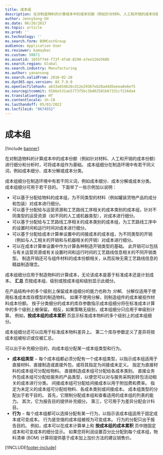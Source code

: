 ```yaml
---
title: 成本组
description: 在对制造物料的计算成本中的成本份额（例如针对材料、人工和开销的成本份额）进行细分和分析时，可将成本组作为基础。 成本组细分在制造环境中有若干同义词，例如成本细分、成本分解或成本分类。
author: JennySong-SH
ms.date: 06/20/2017
ms.topic: article
ms.prod: ''
ms.technology: ''
ms.search.form: BOMCostGroup
audience: Application User
ms.reviewer: kamaybac
ms.custom: 50871
ms.assetid: 1855f744-f73f-4fa8-8290-a7ee126d368b
ms.search.region: Global
ms.search.industry: Manufacturing
ms.author: yanansong
ms.search.validFrom: 2016-02-28
ms.dyn365.ops.version: AX 7.0.0
ms.openlocfilehash: a633a654b28cd12e29367eb28ad4d5eeea0e6ef5
ms.sourcegitcommit: 9166e531ae5773f5bc3bd02501b67331cf216da4
ms.translationtype: HT
ms.contentlocale: zh-CN
ms.lasthandoff: 05/03/2022
ms.locfileid: "8674552"
---
```

# <a name="cost-groups"></a>成本组

[!include [banner](../includes/banner.md)]

在对制造物料的计算成本中的成本份额（例如针对材料、人工和开销的成本份额）进行细分和分析时，可将成本组作为基础。 成本组细分在制造环境中有若干同义词，例如成本细分、成本分解或成本分类。 

成本组细分在制造环境中有若干同义词，例如成本细分、成本分解或成本分类。 成本组细分可用于若干目的。 下面举了一些示例加以说明：

-   可以基于分配给物料的成本组，为不同类型的材料（例如罐装货物产品的成分和包装）对成本进行细分。
-   可以基于分配给与运营资源和工艺路线工序相关的成本类别的成本组，针对不同类型的运营资源（如不同的人工或机器类型），对成本进行细分。
-   可以基于分配给与工艺路线工序相关的成本类别的成本组，为工艺路线工序中的设置时间和运行时间对成本进行细分。
-   可以基于分配给成本计算单设置中的间接成本的成本组，为不同类型的开销（例如与人工相关的开销和与机器相关的开销）对成本进行细分。
-   可以在成本计算单设置中作为计算各种制造开销类型的基础。 此开销可以包括与有关运营资源或有关设置时间和运行时间的工艺路线信息相关的不同开销类型。 制造开销还可与组件材料的成本份额相关，从而反映无需工艺路线信息的精益制造理念。

成本组细分应用于制造物料的计算成本，无论该成本是基于标准成本还是计划成本。 **汇总** 页按成本组、级别或按成本组和级别显示此细分。 

在产品结构中的多个级别上保留成本组细分的能力也称为 *分解*。 分解仅适用于使用标准成本库存模型的制造物料。 如果不使用分解，则制造组件的成本被视作材料成本份额。 按子分类细分的成本的库存参数指示成本组细分将在标准成本计算中的多个级别上被保留。 相反，如果策略无级别，成本组细分只应用于单级别计算。 例如，**按成本组的成本累积** 页显示标准成本物料的多个级别上的成本组细分。 

成本组细分还可以应用于标准成本物料差异上。 第二个库存参数定义了差异将按成本组被标识或仅被汇总。 

可以出于补充细分目的，向成本组分配某一成本组类型和行为。

-   **成本组类型** − 每个成本组都必须分配有一个成本组类型，以指示成本组适用于直接材料、直接制造或直接外包，或将其指定为间接或未定义。 指定为直接材料的成本组可分配给物料。 直接制造成本组可分配给各成本类别。 直接业务外包成本组可分配给服务的产品类型，以便您可以对与服务采购到转包活动相关的成本进行分类。 间接成本组可分配给间接成本以用于附加费和费率。 指定为未定义的成本组可分配给物料、各成本类别或间接成本。 成本组类型的分配出于若干目的。 首先，它限制分配成本组和查看适用的成本组的列表的能力。 其次，它为报告目的提供补充细分。 第三，它可用于为差异分配会计科目。
-   **行为** − 每个成本组都可以选择分配有某一行为，以指示该成本组适用于固定成本或可变成本。 行为是空值的成本组被视为可变成本。 行为的分配只出于报告目的。 例如，成本可以在成本计算单上和 **按成本组的成本累积** 页中随固定成本和可变成本的细分显示。 如果您将利润设置百分比分配到每个成本组，物料清单 (BOM) 计算将提供基于成本加上加价方法的建议销售价。






[!INCLUDE[footer-include](../../includes/footer-banner.md)]